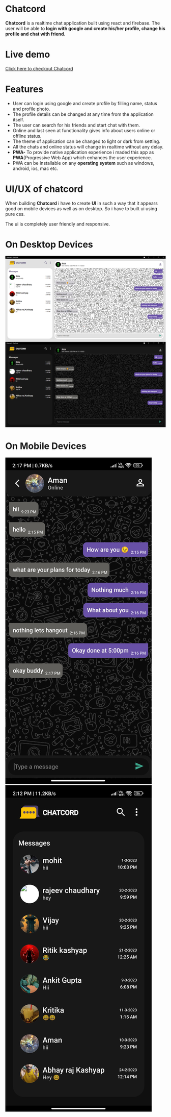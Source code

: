 # Chatcord

**Chatcord** is a realtime chat application built using react and firebase.
The user will be able to **login with google and create his/her profile, change his profile and chat with friend**.

#  Live  demo	
[Click here to checkout Chatcord](https://chatcord-7e9a8.firebaseapp.com/)

# Features

  * User can login using google and create profile by filling name, status and profile photo.
  * The profile details can be changed at any time from the application itself.
  * The user can search for his friends and start chat with them.
  * Online and last seen at functionality gives info about users online or offline status.
  * The theme of application can be changed to light or dark from setting.
  * All the chats and online status will change in realtime without any delay.
  *  **PWA-**  To provide native application experience i maded this app as **PWA**(Progressive Web App) which enhances the user experience.
  * PWA can be installable on any **operating system** such as windows, android, ios, mac etc.
  

# UI/UX of chatcord

When building **Chatcord** i have to create **UI** in such a way that it appears good on mobile devices as well as on desktop. So i have to built ui using pure css.

The ui is completely user friendly and responsive.
# On Desktop Devices

 ![Desktop light mode](https://github.com/ritikkashyap720/Chatcord/blob/main/pc%20light.png)
  ![Desktop dark mode](https://github.com/ritikkashyap720/Chatcord/blob/main/pc%20dark.png)
# On Mobile Devices
 ![Phone light mode](https://github.com/ritikkashyap720/Chatcord/blob/main/phone%20light.jpg)
 ![Phone dark mode](https://github.com/ritikkashyap720/Chatcord/blob/main/phone%20dark.jpg)




	
